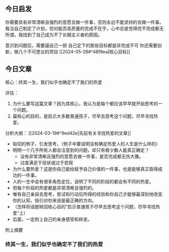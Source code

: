## 今日启发

你需要具有非常清晰且强烈的意愿去做一件事，否则永远不能坚持的去做一件事。
每当自己制定了计划，但对能否高质量的完成不在乎，心中总是觉得完不完成都无所谓。我找到了自己成为不了长期主义者的原因。

意识到问题后，需要逼自己一把
自己定下的那些目标都是非完成不可
	你还需要创新，做几个不可思议的项目         [[2024-05-28#^48f9ea|核心目标]]   

## 今日文章

核心：终其一生，我们似乎也确定不了我们的热爱

评估：

1. 为什么要写这篇文章？因为其核心，我认为是每个都应该早早就开始思考的一个问题。
2. 最核心的目的，是启示大多数普通孩子，尽早去思考这个问题，尽早寻找热爱。

分析大纲： [[2024-03-19#^9ed42e|先前有关寻找热爱的文章]] 

- 贴切的例子，引发思考。（例子中要说明没有确定热爱人的人生是什么样的）
- 明明一个几乎所有人都会注意到的问题，却只有极少数人能真正确定？
	- 没有非常清晰且强烈的意愿去做一件事，是否完成都无伤大雅。
	- 过度满足于现状或过于悲观
- 为什么要热爱？这是你自己能给赋予自己价值的一件事，也是能够真正取得成功的一件事。
- 人的一生中会有很多角色定位，说明了不同的阶段的都会有不同的热爱。
- 但每个阶段的热爱都是非常清晰且强烈的。
- 唯有自己亲自去思考，尝试和行动后所得的经验和你自己才能够最深刻地改变你的认知，指引对你来说是最正确的方向。
- （怎样将话题转回核心目的”启示普通孩子尽早去思考这个问题，尽早寻找热爱“上）
- 后面，一定附上自己的亲身感受和转变。

附上摘要


### 终其一生，我们似乎也确定不了我们的热爱



